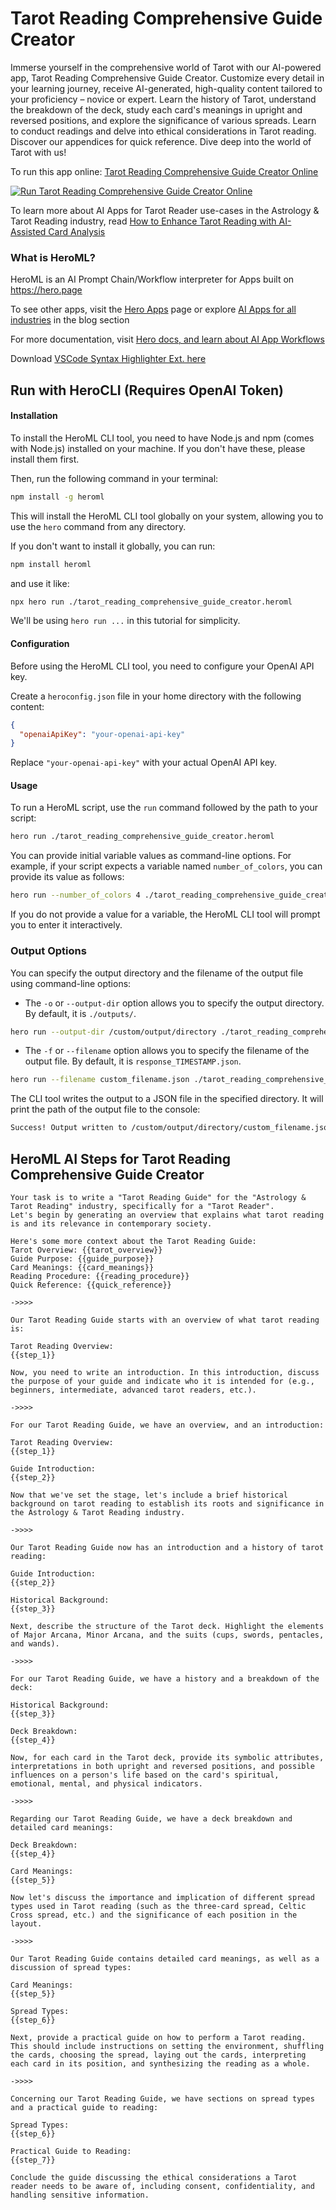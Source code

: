 # Tarot Reading Comprehensive Guide Creator

Immerse yourself in the comprehensive world of Tarot with our AI-powered app, Tarot Reading Comprehensive Guide Creator. Customize every detail in your learning journey, receive AI-generated, high-quality content tailored to your proficiency – novice or expert. Learn the history of Tarot, understand the breakdown of the deck, study each card's meanings in upright and reversed positions, and explore the significance of various spreads. Learn to conduct readings and delve into ethical considerations in Tarot reading. Discover our appendices for quick reference. Dive deep into the world of Tarot with us!

To run this app online: [Tarot Reading Comprehensive Guide Creator Online](https://hero.page/app/tarot-reading-comprehensive-guide-creator-comprehensive-ai-powered-tarot-guide/1ArF10ektglsHf0Q8g7h)

[![Run Tarot Reading Comprehensive Guide Creator Online](/assets/run.svg)](https://hero.page/app/tarot-reading-comprehensive-guide-creator-comprehensive-ai-powered-tarot-guide/1ArF10ektglsHf0Q8g7h)

To learn more about AI Apps for Tarot Reader use-cases in the Astrology & Tarot Reading industry, read [How to Enhance Tarot Reading with AI-Assisted Card Analysis](https://hero.page/blog/ai/astrology-and-tarot-reading/how-to-enhance-tarot-reading-with-ai-assisted-card-analysis/170743)

### What is HeroML?
HeroML is an AI Prompt Chain/Workflow interpreter for Apps built on https://hero.page 

To see other apps, visit the [Hero Apps](https://hero.page/apps) page or explore [AI Apps for all industries](https://hero.page/blog) in the blog section

For more documentation, visit [Hero docs, and learn about AI App Workflows](https://hero.page/tutorials/introduction-to-heroml)

Download [VSCode Syntax Highlighter Ext. here](https://marketplace.visualstudio.com/items?itemName=hero-page.heroml)

## Run with HeroCLI (Requires OpenAI Token)

#### Installation

To install the HeroML CLI tool, you need to have Node.js and npm (comes with Node.js) installed on your machine. If you don't have these, please install them first. 

Then, run the following command in your terminal:

```bash
npm install -g heroml
```

This will install the HeroML CLI tool globally on your system, allowing you to use the `hero` command from any directory.

If you don't want to install it globally, you can run:

```bash
npm install heroml
```

and use it like:

```bash
npx hero run ./tarot_reading_comprehensive_guide_creator.heroml
```

We'll be using `hero run ...` in this tutorial for simplicity.

#### Configuration

Before using the HeroML CLI tool, you need to configure your OpenAI API key. 

Create a `heroconfig.json` file in your home directory with the following content:

```json
{
  "openaiApiKey": "your-openai-api-key"
}
```

Replace `"your-openai-api-key"` with your actual OpenAI API key.

#### Usage

To run a HeroML script, use the `run` command followed by the path to your script:

```bash
hero run ./tarot_reading_comprehensive_guide_creator.heroml
```

You can provide initial variable values as command-line options. For example, if your script expects a variable named `number_of_colors`, you can provide its value as follows:

```bash
hero run --number_of_colors 4 ./tarot_reading_comprehensive_guide_creator.heroml
```

If you do not provide a value for a variable, the HeroML CLI tool will prompt you to enter it interactively.

### Output Options

You can specify the output directory and the filename of the output file using command-line options:

- The `-o` or `--output-dir` option allows you to specify the output directory. By default, it is `./outputs/`.

```bash
hero run --output-dir /custom/output/directory ./tarot_reading_comprehensive_guide_creator.heroml
```

- The `-f` or `--filename` option allows you to specify the filename of the output file. By default, it is `response_TIMESTAMP.json`.

```bash
hero run --filename custom_filename.json ./tarot_reading_comprehensive_guide_creator.heroml
```

The CLI tool writes the output to a JSON file in the specified directory. It will print the path of the output file to the console:

```bash
Success! Output written to /custom/output/directory/custom_filename.json
```


## HeroML AI Steps for Tarot Reading Comprehensive Guide Creator
```
Your task is to write a "Tarot Reading Guide" for the "Astrology & Tarot Reading" industry, specifically for a "Tarot Reader". 
Let's begin by generating an overview that explains what tarot reading is and its relevance in contemporary society.

Here's some more context about the Tarot Reading Guide:
Tarot Overview: {{tarot_overview}}
Guide Purpose: {{guide_purpose}}
Card Meanings: {{card_meanings}}
Reading Procedure: {{reading_procedure}}
Quick Reference: {{quick_reference}}

->>>>

Our Tarot Reading Guide starts with an overview of what tarot reading is:

Tarot Reading Overview:
{{step_1}}

Now, you need to write an introduction. In this introduction, discuss the purpose of your guide and indicate who it is intended for (e.g., beginners, intermediate, advanced tarot readers, etc.).

->>>>

For our Tarot Reading Guide, we have an overview, and an introduction:

Tarot Reading Overview:
{{step_1}}

Guide Introduction:
{{step_2}}

Now that we've set the stage, let's include a brief historical background on tarot reading to establish its roots and significance in the Astrology & Tarot Reading industry.

->>>>

Our Tarot Reading Guide now has an introduction and a history of tarot reading:

Guide Introduction:
{{step_2}}

Historical Background:
{{step_3}}

Next, describe the structure of the Tarot deck. Highlight the elements of Major Arcana, Minor Arcana, and the suits (cups, swords, pentacles, and wands).

->>>>

For our Tarot Reading Guide, we have a history and a breakdown of the deck:

Historical Background:
{{step_3}}

Deck Breakdown:
{{step_4}}

Now, for each card in the Tarot deck, provide its symbolic attributes, interpretations in both upright and reversed positions, and possible influences on a person's life based on the card's spiritual, emotional, mental, and physical indicators.

->>>>

Regarding our Tarot Reading Guide, we have a deck breakdown and detailed card meanings:

Deck Breakdown:
{{step_4}}

Card Meanings:
{{step_5}}

Now let's discuss the importance and implication of different spread types used in Tarot reading (such as the three-card spread, Celtic Cross spread, etc.) and the significance of each position in the layout.

->>>>

Our Tarot Reading Guide contains detailed card meanings, as well as a discussion of spread types:

Card Meanings:
{{step_5}}

Spread Types:
{{step_6}}

Next, provide a practical guide on how to perform a Tarot reading. This should include instructions on setting the environment, shuffling the cards, choosing the spread, laying out the cards, interpreting each card in its position, and synthesizing the reading as a whole.

->>>>

Concerning our Tarot Reading Guide, we have sections on spread types and a practical guide to reading:

Spread Types:
{{step_6}}

Practical Guide to Reading:
{{step_7}}

Conclude the guide discussing the ethical considerations a Tarot reader needs to be aware of, including consent, confidentiality, and handling sensitive information.


```

